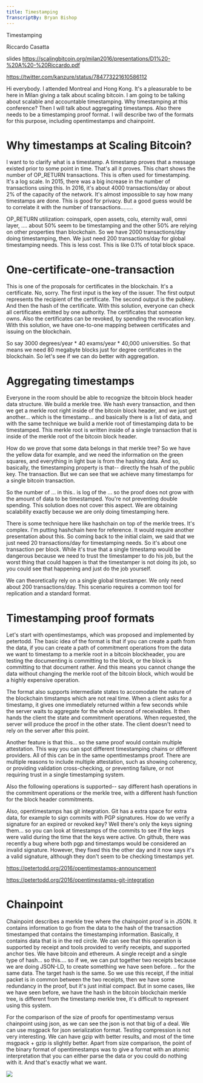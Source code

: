 ```yaml
---
title: Timestamping
TranscriptBy: Bryan Bishop
---
```


Timestamping

Riccardo Casatta

slides <https://scalingbitcoin.org/milan2016/presentations/D1%20-%20A%20-%20Riccardo.pdf>

<https://twitter.com/kanzure/status/784773221610586112>

Hi everybody. I attended Montreal and Hong Kong. It's a pleasurable to be here in Milan giving a talk about scaling bitcoin. I am going to be talking about scalable and accountable timestamping. Why timestamping at this conference? Then I will talk about aggregating timestamps. Also there needs to be a timestamping proof format. I will describe two of the formats for this purpose, including opentimestamps and chainpoint.

# Why timestamps at Scaling Bitcoin?

I want to to clarify what is a timestamp. A timestamp proves that a message existed prior to some point in time. That's all it proves. This chart shows the number of OP\_RETURN transactions. This is often used for timestamping. It's a log scale. In 2015, there was a big increase in the number of transactions using this. In 2016, it's about 4000 transactions/day or about 2% of the capacity of the network. It's almost impossible to say how many timestamps are done. This is good for privacy. But a good guess would be to correlate it with the number of transactions........

OP\_RETURN utilization: coinspark, open assets, colu, eternity wall, omni layer, .... about 50% seem to be timestamping and the other 50% are relying on other properties than blockchain. So we have 2000 transactions/day doing timestamping, then. We just need 200 transactions/day for global timestamping needs. This is less cost. This is like 0.1% of total block space.

# One-certificate-one-transaction

This is one of the proposals for certificates in the blockchain. It's a certificate. No, sorry. The first input is the key of the issuer. The first output represents the recipient of the certificate. The second output is the pubkey. And then the hash of the certificate. With this solution, everyone can check all certificates emitted by one authority. The certificates that someone owns. Also the certificates can be revoked, by spending the revocation key. With this solution, we have one-to-one mapping between certificates and issuing on the blockchain.

So say 3000 degrees/year * 40 exams/year * 40,000 universities. So that means we need 80 megabyte blocks just for degree certificates in the blockchain. So let's see if we can do better with aggregation.

# Aggregating timestamps

Everyone in the room should be able to recognize the bitcoin block header data structure. We build a merkle tree. We hash every transaction, and then we get a merkle root right inside of the bitcoin block header, and we just get another... which is the timestamp... and basically there is a list of data, and with the same technique we build a merkle root of timestamping data to be timestamped. This merkle root is written inside of a single transaction that is inside of the merkle root of the bitcoin block header.

How do we prove that some data belongs in that merkle tree? So we have the yellow data for example, and we need the information on the green squares, and everything in light bue is from the hashing data. And so, basically, the timestamping property is that-- directly the hsah of the public key. The transaction. But we can see that we achieve many timestamps for a single bitcoin transaction.

So the number of ... in this.. is log of the ... so the proof does not grow with the amount of data to be timestamped. You're not preventing double spending. This solution does not cover this aspect. We are obtaining scalability exactly because we are only doing timestamping here.

There is some technique here like hashchain on top of the merkle trees. It's complex. I'm putting hashchain here for reference. It would require another presentation about this. So coming back to the initial claim, we said that we just need 20 transactions/day for timestamping needs. So it's about one transaction per block. While it's true that a single timestamp would be dangerous because we need to trust the timestamper to do his job, but the worst thing that could happen is that the timestamper is not doing its job, so you could see that happening and just do the job yourself.

We can theoretically rely on a single global timestamper. We only need about 200 transactions/day. This scenario requires a common tool for replication and a standard format.

# Timestamping proof formats

Let's start with opentimestamps, which was proposed and implemented by petertodd. The basic idea of the format is that if you can create a path from the data, if you can create a path of commitment operations from the data we want to timestamp to a merkle root in a bitcoin blockheader, you are testing the documenting is committing to the block, or the block is committing to that document rather. And this means you cannot change the data without changing the merkle root of the bitcoin block, which would be a highly expensive operation.

The format also supports intermediate states to accomodate the nature of the blockchain timstamps which are not real time. When a client asks for a timestamp, it gives one immediately returned within a few seconds while the server waits to aggregate for the whole second of receivables. It then hands the client the state and commitment operations. When requested, the server will produce the proof in the other state. The client doesn't need to rely on the server after this point.

Another feature is that this... so the same proof would contain multiple attestation. This way you can spot different timestamping chains or different providers. All of this can be in the same opentimestamps proof. There are multiple reasons to include multiple attestation, such as showing coherency, or providing validation cross-checking, or preventing failure, or not requiring trust in a single timestamping system.

Also the following operations is supported-- say different hash operations in the commitment operations or the merkle tree, with a different hash function for the block header commitments.

Also, opentimestamps has git integration. Git has a extra space for extra data, for example to sign commits with PGP signatures. How do we verify a signature for an expired or revoked key? Well there's only the keys signing them... so you can look at timestamps of the commits to see if the keys were valid during the time that the keys were active. On github, there was recently a bug where both pgp and timestamps would be considered an invalid signature. However, they fixed this the other day and it now says it's a valid signature, although they don't seem to be checking timestamps yet.

<https://petertodd.org/2016/opentimestamps-announcement>

<https://petertodd.org/2016/opentimestamps-git-integration>

# Chainpoint

Chainpoint describes a merkle tree where the chainpoint proof is in JSON. It contains information to go from the data to the hash of the transaction timestamped that contains the timestamping information. Basically, it contains data that is in the red circle. We can see that this operation is supported by receipt and tools provided to verify receipts, and supported anchor ties. We have bitcoin and ethereum. A single receipt and a single type of hash... so this.... so if we, we can put together two receipts because we are doing JSON-LD, to create something we have seen before. .. for the same data. The target hash is the same. So we use this receipt, if the initial packet is in common between the two receipts, then we have some redundancy in the proof, but it's just initial compact. But in some cases, like we have seen before, we have the hash in the bitcoin blockchain merkle tree, is different from the timestamp merkle tree, it's difficult to represent using this system.

For the comparison of the size of proofs for opentimestamp versus chainpoint using json, as we can see the json is not that big of a deal. We can use msgpack for json serialization format. Testing compression is not very interesting. We can have gzip with better results, and most of the time msgpack + gzip is slightly better. Apart from size comparison, the point of the binary format of opentimestamps was to give a format with an atomic interpretation that you can either parse the data or you could do nothing with it. And that's exactly what we want.

<img src="https://xkcd.com/927/" />

